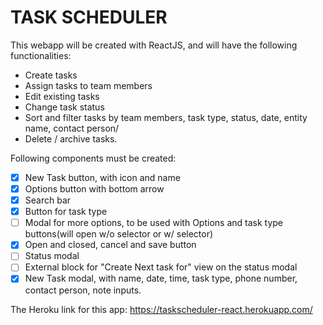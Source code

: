 # TASK SCHEDULER

This webapp will be created with ReactJS, and will have the following functionalities:
- Create tasks
- Assign tasks to team members
- Edit existing tasks
- Change task status
- Sort and filter tasks by team members, task type, status, date, entity name, contact person/
- Delete / archive tasks.

Following components must be created:
- [x] New Task button, with icon and name
- [x] Options button with bottom arrow
- [x] Search bar
- [x] Button for task type
- [ ] Modal for more options, to be used with Options and task type buttons(will open w/o selector or w/ selector)
- [x] Open and closed, cancel and save button
- [ ] Status modal
- [ ] External block for "Create Next task for" view on the status modal
- [x] New Task modal, with name, date, time, task type, phone number, contact person, note inputs.

The Heroku link for this app: https://taskscheduler-react.herokuapp.com/
